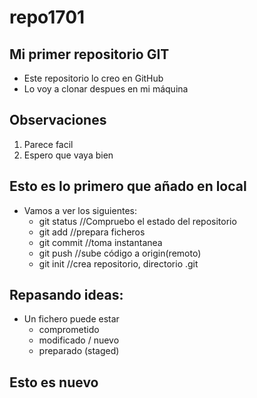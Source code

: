 # repo1701

## Mi primer repositorio GIT
- Este repositorio lo creo en GitHub
- Lo voy a clonar despues en mi máquina

## Observaciones
1. Parece facil
2. Espero que vaya bien

## Esto es lo primero que añado en local
- Vamos a ver los siguientes:
	- git status //Compruebo el estado del repositorio
	- git add //prepara ficheros
	- git commit //toma instantanea
	- git push //sube código a origin(remoto)
	- git init //crea repositorio, directorio .git
## Repasando ideas:
- Un fichero puede estar
	- comprometido
	- modificado / nuevo
	- preparado (staged)
	
## Esto es nuevo	
